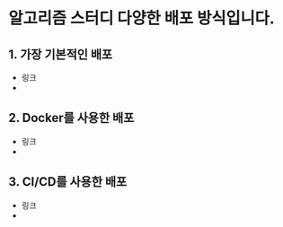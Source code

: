 # 알고리즘 스터디 다양한 배포 방식입니다.

## 1. 가장 기본적인 배포
- 링크
- 
## 2. Docker를 사용한 배포
- 링크
- 
## 3. CI/CD를 사용한 배포
- 링크
- 
